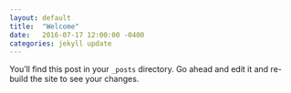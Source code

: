 ```yaml
---
layout: default
title:  "Welcome"
date:   2016-07-17 12:00:00 -0400
categories: jekyll update
---
```

You’ll find this post in your `_posts` directory. Go ahead and edit it and re-build the site to see your changes.
